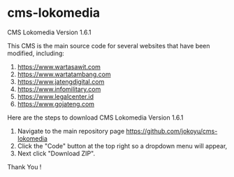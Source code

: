 # cms-lokomedia

CMS Lokomedia Version 1.6.1

This CMS is the main source code for several websites that have been modified, including:

1. https://www.wartasawit.com
2. https://www.wartatambang.com
3. https://www.jatengdigital.com
4. https://www.infomilitary.com
5. https://www.legalcenter.id
6. https://www.gojateng.com

Here are the steps to download CMS Lokomedia Version 1.6.1

1. Navigate to the main repository page https://github.com/jokoyu/cms-lokomedia
2. Click the "Code" button at the top right so a dropdown menu will appear,
3. Next click "Download ZIP".

Thank You !
